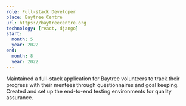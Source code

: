 ```yaml
---
role: Full-stack Developer
place: Baytree Centre
url: https://baytreecentre.org
technology: [react, django]
start:
  month: 5
  year: 2022
end:
  month: 8
  year: 2022
---
```


Maintained a full-stack application for
Baytree volunteers to track their progress with their mentees through questionnaires and goal keeping.
Created and set up the end-to-end testing environments for quality assurance.

